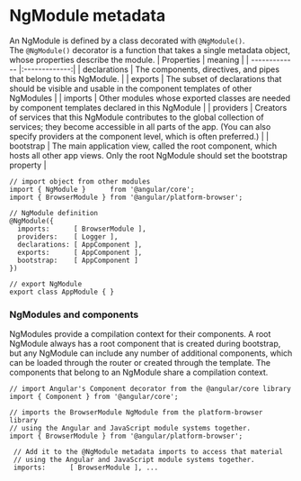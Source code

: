 # NgModule metadata
An NgModule is defined by a class decorated with `@NgModule()`. <br />
The `@NgModule()` decorator is a function that takes a single metadata object, whose properties describe the module.
| Properties        | meaning           |
| ------------- |:-------------:|
| declarations     | The components, directives, and pipes that belong to this NgModule. |
| exports      | The subset of declarations that should be visible and usable in the component templates of other NgModules |
| imports | Other modules whose exported classes are needed by component templates declared in this NgModule |
| providers | Creators of services that this NgModule contributes to the global collection of services; they become accessible in all parts of the app. (You can also specify providers at the component level, which is often preferred.) |
| bootstrap | The main application view, called the root component, which hosts all other app views. Only the root NgModule should set the bootstrap property |


    
    // import object from other modules
    import { NgModule }      from '@angular/core';
    import { BrowserModule } from '@angular/platform-browser';
    
    // NgModule definition
    @NgModule({
      imports:      [ BrowserModule ],
      providers:    [ Logger ],
      declarations: [ AppComponent ],
      exports:      [ AppComponent ],
      bootstrap:    [ AppComponent ]
    })
    
    // export NgModule
    export class AppModule { }
    
### NgModules and components
NgModules provide a compilation context for their components. A root NgModule always has a root component that is created during bootstrap, but any NgModule can include any number of additional components, which can be loaded through the router or created through the template. The components that belong to an NgModule share a compilation context.



    // import Angular's Component decorator from the @angular/core library
    import { Component } from '@angular/core';
    
    // imports the BrowserModule NgModule from the platform-browser library
    // using the Angular and JavaScript module systems together.
    import { BrowserModule } from '@angular/platform-browser';
    
     // Add it to the @NgModule metadata imports to access that material
     // using the Angular and JavaScript module systems together.
     imports:      [ BrowserModule ], ...


